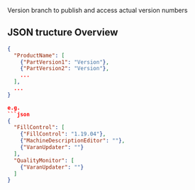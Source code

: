 Version branch to publish and access actual version numbers

## JSON tructure Overview
```json
{
  "ProductName": [
    {"PartVersion1": "Version"},
    {"PartVersion2": "Version"},
    ...
  ],
  ...
}

e.g.
```json
{
  "FillControl": [
    {"FillControl": "1.19.04"},
    {"MachineDescriptionEditor": ""},
    {"VaranUpdater": ""}
  ],
  "QualityMonitor": [
    {"VaranUpdater": ""}
  ]
}
